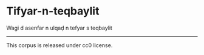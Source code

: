 # Tifyar-n-teqbaylit
Wagi d asenfar n ulqaḍ n tefyar s teqbaylit
________________________
This corpus is released under cc0 license.
